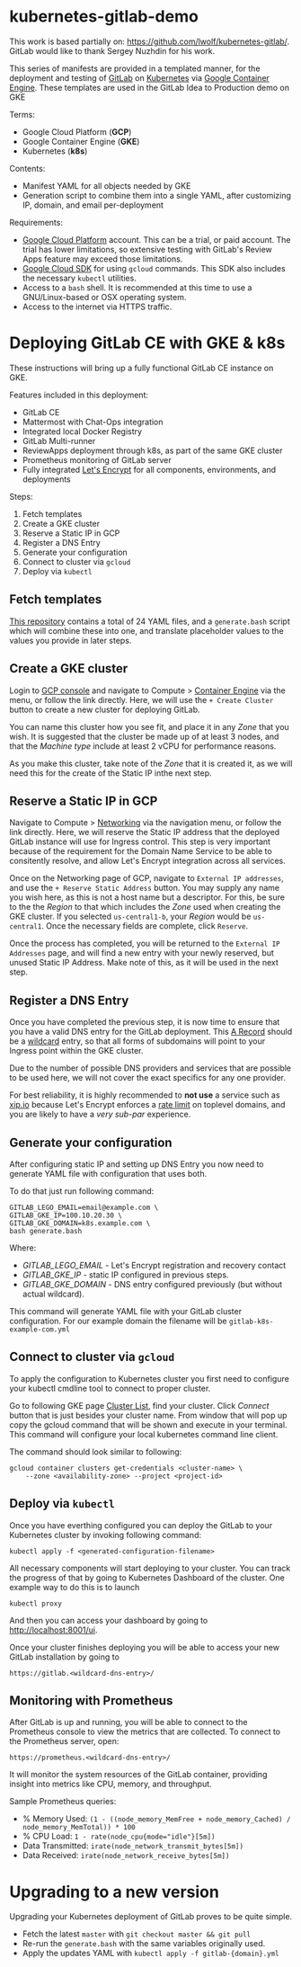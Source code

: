 # kubernetes-gitlab-demo
This work is based  partially on: https://github.com/lwolf/kubernetes-gitlab/. GitLab would like to thank Sergey Nuzhdin for his work.

This series of manifests are provided in a templated manner, for the deployment
and testing of [GitLab](https://about.gitlab.com) on [Kubernetes](https://kubernetes.io/) via [Google Container Engine](https://cloud.google.com/container-engine/). These templates are used in the GitLab Idea to Production demo on GKE

Terms:

-  Google Cloud Platform (**GCP**)
-  Google Container Engine (**GKE**)
-  Kubernetes (**k8s**)

Contents:

-  Manifest YAML for all objects needed by GKE
-  Generation script to combine them into a single YAML, after customizing IP, domain, and email per-deployment

Requirements:

-  [Google Cloud Platform](https://cloud.google.com/) account. This can be a trial, or paid account. The trial has lower limitations, so extensive
testing with GitLab's Review Apps feature may exceed those limitations.
-  [Google Cloud SDK](https://cloud.google.com/sdk/) for using `gcloud` commands. This SDK also includes the necessary `kubectl` utilities.
-  Access to a `bash` shell. It is recommended at this time to use a GNU/Linux-based or OSX operating system.
-  Access to the internet via HTTPS traffic.


# Deploying GitLab CE with GKE & k8s

These instructions will bring up a fully functional GitLab CE instance on GKE.

Features included in this deployment:

- GitLab CE
- Mattermost with Chat-Ops integration
- Integrated local Docker Registry
- GitLab Multi-runner
- ReviewApps deployment through k8s, as part of the same GKE cluster
- Prometheus monitoring of GitLab server
- Fully integrated [Let's Encrypt](https://letsencrypt.org/) for all components, environments, and deployments

Steps:

1.  Fetch templates
1.  Create a GKE cluster
1.  Reserve a Static IP in GCP
1.  Register a DNS Entry
1.  Generate your configuration
1.  Connect to cluster via `gcloud`
1.  Deploy via `kubectl`

## Fetch templates

[This repository](https://gitlab.com/gitlab-org/kubernetes-gitlab-demo) contains a total of 24 YAML files, and a `generate.bash` script which will combine these into one, and translate placeholder values to the values you provide in later steps.

## Create a GKE cluster

Login to [GCP console](https://console.cloud.google.com) and navigate to Compute > [Container Engine](https://console.cloud.google.com/kubernetes) via the menu, or follow the link directly. Here, we will use the `+ Create Cluster` button to create a new cluster for deploying GitLab.

You can name this cluster how you see fit, and place it in any *Zone* that you wish. It is suggested that the cluster be made up of at least 3 nodes, and that the *Machine type* include at least 2 vCPU for performance reasons.

As you make this cluster, take note of the *Zone* that it is created it, as we will need this for the create of the Static IP inthe next step.

## Reserve a Static IP in GCP

Navigate to Compute > [Networking](https://console.cloud.google.com/networking) via the navigation menu, or follow the link directly. Here, we will reserve the Static IP address that the deployed GitLab instance will use for Ingress control. This step is very important because of the requirement for the Domain Name Service to be able to consitently resolve, and allow Let's Encrypt integration across all services.

Once on the Networking page of GCP, navigate to `External IP addresses`, and use the `+ Reserve Static Address` button. You may supply any name you wish here, as this is not a host name but a descriptor. For this, be sure to the the *Region* to that which includes the *Zone* used when creating the GKE cluster. If you selected `us-central1-b`, your *Region* would be `us-central1`. Once the necessary fields are complete, click `Reserve`.

Once the process has completed, you will be returned to the `External IP Addresses` page, and will find a new entry with your newly reserved, but unused Static IP Address. Make note of this, as it will be used in the next step.

## Register a DNS Entry

Once you have completed the previous step, it is now time to ensure that you have a valid DNS entry for the GitLab deployment. This [A Record](https://support.google.com/a/answer/48090?hl=en#H) should be a [wildcard](https://support.google.com/domains/answer/4633759?hl=en) entry, so that all forms of subdomains will point to your Ingress point within the GKE cluster.

Due to the number of possible DNS providers and services that are possible to be used here, we will not cover the exact specifics for any one provider.

For best reliability, it is highly recommended to **not use** a service such as [xip.io](https://xip.io) because Let's Encrypt enforces a [rate limit](http://letsencrypt.org/docs/rate-limits/) on toplevel domains, and you are likely to have a *very sub-par* experience.

## Generate your configuration

After configuring static IP and setting up DNS Entry you now need to generate YAML file with configuration that uses both.

To do that just run following command:

```shell
GITLAB_LEGO_EMAIL=email@example.com \
GITLAB_GKE_IP=100.10.20.30 \
GITLAB_GKE_DOMAIN=k8s.example.com \
bash generate.bash
```
Where:
* *GITLAB_LEGO_EMAIL* - Let's Encrypt registration and recovery contact
* *GITLAB_GKE_IP* - static IP configured in previous steps.
* *GITLAB_GKE_DOMAIN* - DNS entry configured previously (but without actual wildcard).

This command will generate YAML file with your GitLab cluster configuration. For our example domain the filename will be `gitlab-k8s-example-com.yml`

## Connect to cluster via `gcloud`

To apply the configuration to Kubernetes cluster you first need to configure your kubectl cmdline tool to connect to proper cluster.

Go to following GKE page [Cluster List](https://console.cloud.google.com/kubernetes/list), find your cluster. Click *Connect* button that is just besides your cluster name. From window that will pop up copy the gcloud command that will be shown and execute in your terminal.
This command will configure your local kubernetes command line client.

The command should look similar to following:
```shell
gcloud container clusters get-credentials <cluster-name> \
    --zone <availability-zone> --project <project-id>
```

## Deploy via `kubectl`

Once you have everthing configured you can deploy the GitLab to your Kubernetes cluster by invoking following command:

```shell
kubectl apply -f <generated-configuration-filename>
```

All necessary components will start deploying to your cluster. You can track the progress of that by going to Kubernetes Dashboard of the cluster. One example way to do this is to launch
```shell
kubectl proxy
```

And then you can access your dashboard by going to [http://localhost:8001/ui](http://localhost:8001/ui).

Once your cluster finishes deploying you will be able to access your new GitLab installation by going to

```
https://gitlab.<wildcard-dns-entry>/
```

## Monitoring with Prometheus

After GitLab is up and running, you will be able to connect to the Prometheus console to view the metrics that are collected. To connect to the Prometheus server, open:

```
https://prometheus.<wildcard-dns-entry>/
```

It will monitor the system resources of the GitLab container, providing insight into metrics like CPU, memory, and throughput.

Sample Prometheus queries:
* % Memory Used: `(1 - ((node_memory_MemFree + node_memory_Cached) / node_memory_MemTotal)) * 100`
* % CPU Load: `1 - rate(node_cpu{mode="idle"}[5m])`
* Data Transmitted: `irate(node_network_transmit_bytes[5m])`
* Data Received: `irate(node_network_receive_bytes[5m])`

# Upgrading to a new version

Upgrading your Kubernetes deployment of GitLab proves to be quite simple.

* Fetch the latest `master` with `git checkout master && git pull`
* Re-run the `generate.bash` with the same variables originally used.
* Apply the updates YAML with `kubectl apply -f gitlab-{domain}.yml`

